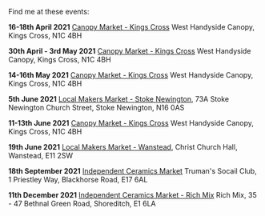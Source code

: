 Find me at these events: 

**16-18th April 2021**
[Canopy Market - Kings Cross](https://canopymarket.co.uk/)
West Handyside Canopy, Kings Cross, N1C 4BH

**30th April - 3rd May 2021**
[Canopy Market - Kings Cross](https://canopymarket.co.uk/)
West Handyside Canopy, Kings Cross, N1C 4BH

**14-16th May 2021**
[Canopy Market - Kings Cross](https://canopymarket.co.uk/)
West Handyside Canopy, Kings Cross, N1C 4BH

**5th June 2021**
[Local Makers Market - Stoke Newington](https://www.facebook.com/events/445631410111687), 
73A Stoke Newington Church Street, Stoke Newington, N16 0AS

**11-13th June 2021**
[Canopy Market - Kings Cross](https://canopymarket.co.uk/)
West Handyside Canopy, Kings Cross, N1C 4BH

**19th June 2021** 
[Local Makers Market - Wanstead](https://www.facebook.com/events/900877283996864), 
Christ Church Hall, Wanstead, E11 2SW

**18th September 2021**
[Independent Ceramics Market](https://www.facebook.com/events/408896936989270)
Truman's Socail Club, 1 Priestley Way, Blackhorse Road, E17 6AL

**11th December 2021**
[Independent Ceramics Market - Rich Mix](https://www.facebook.com/events/1178198856336768)
Rich Mix, 35 - 47 Bethnal Green Road, Shoreditch, E1 6LA

